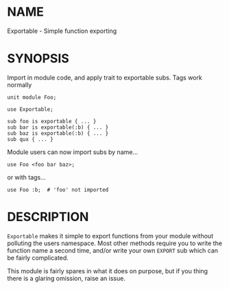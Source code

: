NAME
====

Exportable - Simple function exporting

SYNOPSIS
========

Import in module code, and apply trait to exportable subs. Tags work normally

```perl-6
unit module Foo;

use Exportable;

sub foo is exportable { ... }
sub bar is exportable(:b) { ... }
sub baz is exportable(:b) { ... }
sub qux { ... }
```

Module users can now import subs by name...

```perl-6
use Foo <foo bar baz>;
```

or with tags...

```
use Foo :b;  # 'foo' not imported
```

DESCRIPTION
===========

`Exportable` makes it simple to export functions from your module without polluting the users namespace. Most other methods require you to write the function name a second time, and/or write your own `EXPORT` sub which can be fairly complicated.

This module is fairly spares in what it does on purpose, but if you thing there is a glaring omission, raise an issue.
